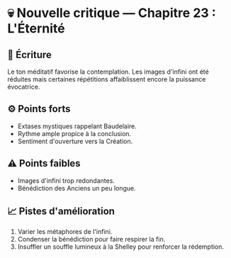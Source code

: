 # 💀 Nouvelle critique — Chapitre 23 : L'Éternité

## 🧠 Écriture
Le ton méditatif favorise la contemplation. Les images d'infini ont été réduites mais certaines répétitions affaiblissent encore la puissance évocatrice.

## ⚙️ Points forts
- Extases mystiques rappelant Baudelaire.
- Rythme ample propice à la conclusion.
- Sentiment d'ouverture vers la Création.

## ⚠️ Points faibles
- Images d'infini trop redondantes.
- Bénédiction des Anciens un peu longue.

## 📈 Pistes d'amélioration
1. Varier les métaphores de l'infini.
2. Condenser la bénédiction pour faire respirer la fin.
3. Insuffler un souffle lumineux à la Shelley pour renforcer la rédemption.
